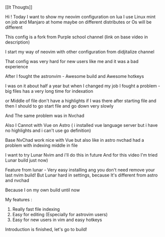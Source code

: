 [[It Thougts]]

Hi !
Today I want to show my neovim configuration on lua
I use Linux mint on job and Manjaro at home maybe on different distributes or Os will be different

This config is a fork from Purple school channel
(link on base video in description)

I start my way of neovim with  other configuration from didjitalize channel 

That config was very hard for new users like me and it was a bad experience 

After I fought the astronvim - Awesome build 
and Awesome hotkeys

I was on it about half a year but when I changed my job I fought a problem - big files has a very long time for indexation 

or Middle of file don't have a highlights if I was there after starting file and then I should to go start file and go down very slowly

And The same problem was in Nvchad 

Also I Cannot with Vue on Astro ( i installed vue language server but i have no highlights and i can't use go definition)

Base NvChad work nice with Vue but also like in astro nvchad had a problem with indexing middle in file 

I want to try Lunar Nvim and i'll do this in future
And for this video I'm tried  Lunar build just now)

Feature from lunar - Very easy installing ang you don't need remove your last nvim build!
But Lunar hard in settings, because It's different from astro and nvchad


Because I on my own build  until now

My features :
1. Really fast file indexing 
2. Easy for editing (Especially for astrovim users)
3. Easy for new users in vim and easy hotkeys

Introduction is finished, let's go to build!






